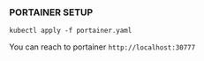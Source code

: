 ### PORTAINER SETUP
````
kubectl apply -f portainer.yaml
````

You can reach to portainer ````http://localhost:30777````